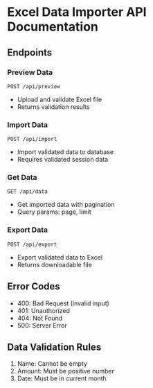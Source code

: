 # Excel Data Importer API Documentation

## Endpoints

### Preview Data
`POST /api/preview`
- Upload and validate Excel file
- Returns validation results

### Import Data
`POST /api/import`
- Import validated data to database
- Requires validated session data

### Get Data
`GET /api/data`
- Get imported data with pagination
- Query params: page, limit

### Export Data
`POST /api/export`
- Export validated data to Excel
- Returns downloadable file

## Error Codes
- 400: Bad Request (invalid input)
- 401: Unauthorized
- 404: Not Found
- 500: Server Error

## Data Validation Rules
1. Name: Cannot be empty
2. Amount: Must be positive number
3. Date: Must be in current month 